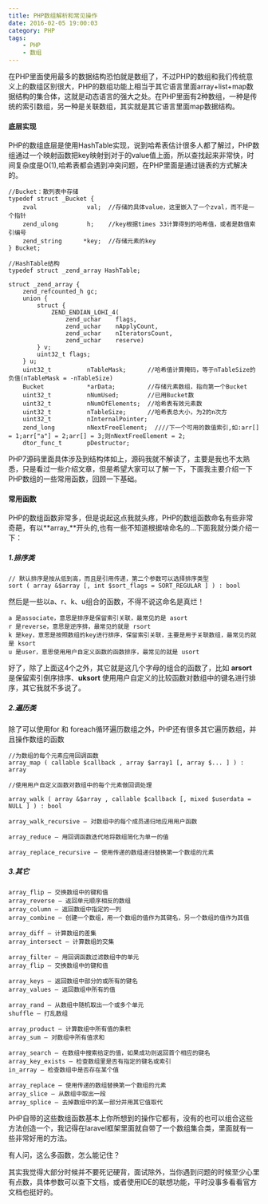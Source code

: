 ```yaml
---
title: PHP数组解析和常见操作
date: 2016-02-05 19:00:03
category: PHP
tags: 
    - PHP
    - 数组
---
```


在PHP里面使用最多的数据结构恐怕就是数组了，不过PHP的数组和我们传统意义上的数组区别很大，PHP的数组功能上相当于其它语言里面array+list+map数据结构的集合体，这就是动态语言的强大之处。在PHP里面有2种数组，一种是传统的索引数组，另一种是关联数组，其实就是其它语言里面map数据结构。

#### 底层实现
PHP的数组底层是使用HashTable实现，说到哈希表估计很多人都了解过，PHP数组通过一个映射函数把key映射到对于的value值上面，所以查找起来非常快，时间复杂度是O(1),哈希表都会遇到冲突问题，在PHP里面是通过链表的方式解决的。
```
//Bucket：散列表中存储
typedef struct _Bucket {
	zval              val;  //存储的具体value，这里嵌入了一个zval，而不是一个指针
	zend_ulong        h;    //key根据times 33计算得到的哈希值，或者是数值索引编号
	zend_string      *key;  //存储元素的key
} Bucket;
 
//HashTable结构
typedef struct _zend_array HashTable;
 
struct _zend_array {
	zend_refcounted_h gc;
	union {
		struct {
			ZEND_ENDIAN_LOHI_4(
				zend_uchar    flags,
				zend_uchar    nApplyCount,
				zend_uchar    nIteratorsCount,
				zend_uchar    reserve)
		} v;
		uint32_t flags;
	} u;
	uint32_t          nTableMask;      //哈希值计算掩码，等于nTableSize的负值(nTableMask = -nTableSize)
	Bucket            *arData;         //存储元素数组，指向第一个Bucket
	uint32_t          nNumUsed;        //已用Bucket数
	uint32_t          nNumOfElements;  //哈希表有效元素数
	uint32_t          nTableSize;      //哈希表总大小，为2的n次方
	uint32_t          nInternalPointer;
	zend_long         nNextFreeElement;  ////下一个可用的数值索引,如:arr[] = 1;arr["a"] = 2;arr[] = 3;则nNextFreeElement = 2;
	dtor_func_t       pDestructor;

```

<!--more-->

PHP7源码里面具体涉及到结构体如上，源码我就不解读了，主要是我也不太熟悉，只是看过一些介绍文章，但是希望大家可以了解一下，下面我主要介绍一下PHP数组的一些常用函数，回顾一下基础。

#### 常用函数
PHP的数组函数非常多，但是说起这点我就头疼，PHP的数组函数命名有些非常奇葩，有以**array_**开头的,也有一些不知道根据啥命名的...下面我就分类介绍一下：

##### 1.排序类
```
// 默认排序是按从低到高，而且是引用传递，第二个参数可以选择排序类型
sort ( array &$array [, int $sort_flags = SORT_REGULAR ] ) : bool
```
然后是一些以a、r、k、u组合的函数，不得不说这命名是真烂！

```
a 是associate，意思是排序是保留索引关联，最常见的是 asort
r 是reverse，意思是逆序排，最常见的就是 rsort
k 是key，意思是按照数组的key进行排序，保留索引关联，主要是用于关联数组，最常见的就是 ksort
u 是user，意思使用用户自定义函数的函数排序，最常见的就是 usort
```

好了，除了上面这4个之外，其它就是这几个字母的组合的函数了，比如 **arsort** 是保留索引倒序排序、**uksort** 使用用户自定义的比较函数对数组中的键名进行排序，其它我就不多说了。

##### 2.遍历类
除了可以使用for 和 foreach循环遍历数组之外，PHP还有很多其它遍历数组，并且操作数组的函数
```
//为数组的每个元素应用回调函数
array_map ( callable $callback , array $array1 [, array $... ] ) : array

//使用用户自定义函数对数组中的每个元素做回调处理

array_walk ( array &$array , callable $callback [, mixed $userdata = NULL ] ) : bool

array_walk_recursive — 对数组中的每个成员递归地应用用户函数

array_reduce — 用回调函数迭代地将数组简化为单一的值

array_replace_recursive — 使用传递的数组递归替换第一个数组的元素
```
##### 3.其它
```
array_flip — 交换数组中的键和值
array_reverse — 返回单元顺序相反的数组
array_column — 返回数组中指定的一列
array_combine — 创建一个数组，用一个数组的值作为其键名，另一个数组的值作为其值

array_diff — 计算数组的差集
array_intersect — 计算数组的交集

array_filter — 用回调函数过滤数组中的单元
array_flip — 交换数组中的键和值

array_keys — 返回数组中部分的或所有的键名
array_values — 返回数组中所有的值

array_rand — 从数组中随机取出一个或多个单元
shuffle — 打乱数组

array_product — 计算数组中所有值的乘积
array_sum — 对数组中所有值求和

array_search — 在数组中搜索给定的值，如果成功则返回首个相应的键名
array_key_exists — 检查数组里是否有指定的键名或索引
in_array — 检查数组中是否存在某个值

array_replace — 使用传递的数组替换第一个数组的元素
array_slice — 从数组中取出一段
array_splice — 去掉数组中的某一部分并用其它值取代
```

PHP自带的这些数组函数基本上你所想到的操作它都有，没有的也可以组合这些方法创造一个，我记得在laravel框架里面就自带了一个数组集合类，里面就有一些非常好用的方法。

有人问，这么多函数，怎么能记住？

其实我觉得大部分时候并不要死记硬背，面试除外，当你遇到问题的时候至少心里有点数，具体参数可以查下文档，或者使用IDE的联想功能，平时没事多看看官方文档也挺好的。





